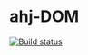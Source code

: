 # ahj-DOM
[![Build status](https://ci.appveyor.com/api/projects/status/gm9lr9egjarcni21?svg=true)](https://ci.appveyor.com/project/AnnVasilyeva/ahj-dom)
